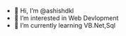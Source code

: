 - 👋 Hi, I’m @ashishdkl
- 👀 I’m interested in Web Devlopment
- 🌱 I’m currently learning VB.Net,Sql
  
<!---
ashishdkl/ashishdkl is a ✨ special ✨ repository because its `README.md` (this file) appears on your GitHub profile.
You can click the Preview link to take a look at your changes.
--->
